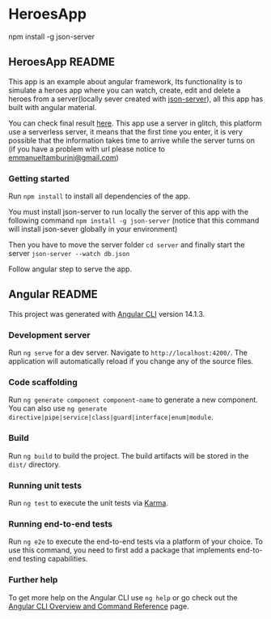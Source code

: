 # HeroesApp

npm install -g json-server

## HeroesApp README

This app is an example about angular framework, Its functionality is to simulate a heroes app where you can watch, create, edit and delete a heroes from a server(locally sever created with [json-server](https://www.npmjs.com/package/json-server)), all this app has built with angular material.

You can check final result [here](https://jade-peony-8d3e8c.netlify.app/). This app use a server in glitch, this platform use a serverless server, it means that the first time you enter, it is very possible that the information takes time to arrive while the server turns on (if you have a problem with url please notice to emmanueltamburini@gmail.com)

### Getting started

Run `npm install` to install all dependencies of the app.

You must install json-server to run locally the server of this app with the following command `npm install -g json-server` (notice that this command will install json-sever globally in your environment)

Then you have to move the server folder `cd server` and finally start the server `json-server --watch db.json`

Follow angular step to serve the app.

## Angular README

This project was generated with [Angular CLI](https://github.com/angular/angular-cli) version 14.1.3.

### Development server

Run `ng serve` for a dev server. Navigate to `http://localhost:4200/`. The application will automatically reload if you change any of the source files.

### Code scaffolding

Run `ng generate component component-name` to generate a new component. You can also use `ng generate directive|pipe|service|class|guard|interface|enum|module`.

### Build

Run `ng build` to build the project. The build artifacts will be stored in the `dist/` directory.

### Running unit tests

Run `ng test` to execute the unit tests via [Karma](https://karma-runner.github.io).

### Running end-to-end tests

Run `ng e2e` to execute the end-to-end tests via a platform of your choice. To use this command, you need to first add a package that implements end-to-end testing capabilities.

### Further help

To get more help on the Angular CLI use `ng help` or go check out the [Angular CLI Overview and Command Reference](https://angular.io/cli) page.
